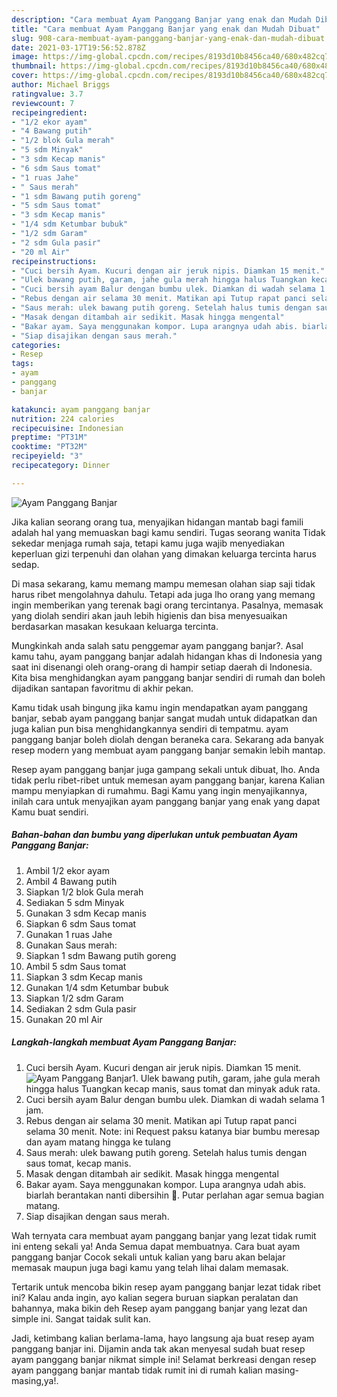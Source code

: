 ```yaml
---
description: "Cara membuat Ayam Panggang Banjar yang enak dan Mudah Dibuat"
title: "Cara membuat Ayam Panggang Banjar yang enak dan Mudah Dibuat"
slug: 908-cara-membuat-ayam-panggang-banjar-yang-enak-dan-mudah-dibuat
date: 2021-03-17T19:56:52.878Z
image: https://img-global.cpcdn.com/recipes/8193d10b8456ca40/680x482cq70/ayam-panggang-banjar-foto-resep-utama.jpg
thumbnail: https://img-global.cpcdn.com/recipes/8193d10b8456ca40/680x482cq70/ayam-panggang-banjar-foto-resep-utama.jpg
cover: https://img-global.cpcdn.com/recipes/8193d10b8456ca40/680x482cq70/ayam-panggang-banjar-foto-resep-utama.jpg
author: Michael Briggs
ratingvalue: 3.7
reviewcount: 7
recipeingredient:
- "1/2 ekor ayam"
- "4 Bawang putih"
- "1/2 blok Gula merah"
- "5 sdm Minyak"
- "3 sdm Kecap manis"
- "6 sdm Saus tomat"
- "1 ruas Jahe"
- " Saus merah"
- "1 sdm Bawang putih goreng"
- "5 sdm Saus tomat"
- "3 sdm Kecap manis"
- "1/4 sdm Ketumbar bubuk"
- "1/2 sdm Garam"
- "2 sdm Gula pasir"
- "20 ml Air"
recipeinstructions:
- "Cuci bersih Ayam. Kucuri dengan air jeruk nipis. Diamkan 15 menit."
- "Ulek bawang putih, garam, jahe gula merah hingga halus Tuangkan kecap manis, saus tomat dan minyak aduk rata."
- "Cuci bersih ayam Balur dengan bumbu ulek. Diamkan di wadah selama 1 jam."
- "Rebus dengan air selama 30 menit. Matikan api Tutup rapat panci selama 30 menit. Note: ini Request paksu katanya biar bumbu meresap dan ayam matang hingga ke tulang"
- "Saus merah: ulek bawang putih goreng. Setelah halus tumis dengan saus tomat, kecap manis."
- "Masak dengan ditambah air sedikit. Masak hingga mengental"
- "Bakar ayam. Saya menggunakan kompor. Lupa arangnya udah abis. biarlah berantakan nanti dibersihin 🤭. Putar perlahan agar semua bagian matang."
- "Siap disajikan dengan saus merah."
categories:
- Resep
tags:
- ayam
- panggang
- banjar

katakunci: ayam panggang banjar 
nutrition: 224 calories
recipecuisine: Indonesian
preptime: "PT31M"
cooktime: "PT32M"
recipeyield: "3"
recipecategory: Dinner

---
```



![Ayam Panggang Banjar](https://img-global.cpcdn.com/recipes/8193d10b8456ca40/680x482cq70/ayam-panggang-banjar-foto-resep-utama.jpg)

Jika kalian seorang orang tua, menyajikan hidangan mantab bagi famili adalah hal yang memuaskan bagi kamu sendiri. Tugas seorang  wanita Tidak sekedar menjaga rumah saja, tetapi kamu juga wajib menyediakan keperluan gizi terpenuhi dan olahan yang dimakan keluarga tercinta harus sedap.

Di masa  sekarang, kamu memang mampu memesan olahan siap saji tidak harus ribet mengolahnya dahulu. Tetapi ada juga lho orang yang memang ingin memberikan yang terenak bagi orang tercintanya. Pasalnya, memasak yang diolah sendiri akan jauh lebih higienis dan bisa menyesuaikan berdasarkan masakan kesukaan keluarga tercinta. 



Mungkinkah anda salah satu penggemar ayam panggang banjar?. Asal kamu tahu, ayam panggang banjar adalah hidangan khas di Indonesia yang saat ini disenangi oleh orang-orang di hampir setiap daerah di Indonesia. Kita bisa menghidangkan ayam panggang banjar sendiri di rumah dan boleh dijadikan santapan favoritmu di akhir pekan.

Kamu tidak usah bingung jika kamu ingin mendapatkan ayam panggang banjar, sebab ayam panggang banjar sangat mudah untuk didapatkan dan juga kalian pun bisa menghidangkannya sendiri di tempatmu. ayam panggang banjar boleh diolah dengan beraneka cara. Sekarang ada banyak resep modern yang membuat ayam panggang banjar semakin lebih mantap.

Resep ayam panggang banjar juga gampang sekali untuk dibuat, lho. Anda tidak perlu ribet-ribet untuk memesan ayam panggang banjar, karena Kalian mampu menyiapkan di rumahmu. Bagi Kamu yang ingin menyajikannya, inilah cara untuk menyajikan ayam panggang banjar yang enak yang dapat Kamu buat sendiri.

<!--inarticleads1-->

##### Bahan-bahan dan bumbu yang diperlukan untuk pembuatan Ayam Panggang Banjar:

1. Ambil 1/2 ekor ayam
1. Ambil 4 Bawang putih
1. Siapkan 1/2 blok Gula merah
1. Sediakan 5 sdm Minyak
1. Gunakan 3 sdm Kecap manis
1. Siapkan 6 sdm Saus tomat
1. Gunakan 1 ruas Jahe
1. Gunakan  Saus merah:
1. Siapkan 1 sdm Bawang putih goreng
1. Ambil 5 sdm Saus tomat
1. Siapkan 3 sdm Kecap manis
1. Gunakan 1/4 sdm Ketumbar bubuk
1. Siapkan 1/2 sdm Garam
1. Sediakan 2 sdm Gula pasir
1. Gunakan 20 ml Air




<!--inarticleads2-->

##### Langkah-langkah membuat Ayam Panggang Banjar:

1. Cuci bersih Ayam. Kucuri dengan air jeruk nipis. Diamkan 15 menit.
<img src="https://img-global.cpcdn.com/steps/1bf0f00dd8822d18/160x128cq70/ayam-panggang-banjar-langkah-memasak-1-foto.jpg" alt="Ayam Panggang Banjar">1. Ulek bawang putih, garam, jahe gula merah hingga halus Tuangkan kecap manis, saus tomat dan minyak aduk rata.
1. Cuci bersih ayam Balur dengan bumbu ulek. Diamkan di wadah selama 1 jam.
1. Rebus dengan air selama 30 menit. Matikan api Tutup rapat panci selama 30 menit. Note: ini Request paksu katanya biar bumbu meresap dan ayam matang hingga ke tulang
1. Saus merah: ulek bawang putih goreng. Setelah halus tumis dengan saus tomat, kecap manis.
1. Masak dengan ditambah air sedikit. Masak hingga mengental
1. Bakar ayam. Saya menggunakan kompor. Lupa arangnya udah abis. biarlah berantakan nanti dibersihin 🤭. Putar perlahan agar semua bagian matang.
1. Siap disajikan dengan saus merah.




Wah ternyata cara membuat ayam panggang banjar yang lezat tidak rumit ini enteng sekali ya! Anda Semua dapat membuatnya. Cara buat ayam panggang banjar Cocok sekali untuk kalian yang baru akan belajar memasak maupun juga bagi kamu yang telah lihai dalam memasak.

Tertarik untuk mencoba bikin resep ayam panggang banjar lezat tidak ribet ini? Kalau anda ingin, ayo kalian segera buruan siapkan peralatan dan bahannya, maka bikin deh Resep ayam panggang banjar yang lezat dan simple ini. Sangat taidak sulit kan. 

Jadi, ketimbang kalian berlama-lama, hayo langsung aja buat resep ayam panggang banjar ini. Dijamin anda tak akan menyesal sudah buat resep ayam panggang banjar nikmat simple ini! Selamat berkreasi dengan resep ayam panggang banjar mantab tidak rumit ini di rumah kalian masing-masing,ya!.

